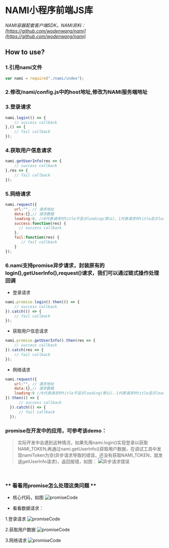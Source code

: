 # NAMI小程序前端JS库

*NAMI容器配套客户端SDK。NAMI资料：[https://github.com/wodenwang/nami](https://github.com/wodenwang/nami)*

## How to use?

### 1.引用nami文件

```javascript
var nami = require("./nami/index"); 
```

### 2.修改/nami/config.js中的host地址,修改为NAMI服务端地址

### 3.登录请求
```javascript
nami.login(() => {
    // success callback
},() => {
    // fail callback
});
```

### 4.获取用户信息请求
```javascript
nami.getUserInfo(res => {
    // success callback
},res => {
    // fail callback
});
```

### 5.网络请求
```javascript
nami.request({
    url:"", // 请求地址
    data:{},// 请求数据
    loading:0, //0代表请求时title不显示loading(默认)，1代表请求时title显示loading
    success:function(res) {
      // success callback
    },
    fail:function(res) {
       // fail callback
    }
});
```

### 6.**nami支持promise异步请求**，封装原有的login(),getUserInfo(),request()请求，我们可以通过链式操作处理回调

- 登录请求
```javascript
nami.promise.login().then(() => {
    // success callback
}).catch(() => {
    // fail callback        
});
```

- 获取用户信息请求
```javascript
nami.promise.getUserInfo().then(res => {
    // success callback
}).catch(res => {
    // fail callback        
});
```

- 网络请求
```javascript
nami.request({
    url:"", // 请求地址
    data:{},// 请求数据
    loading:0 //0代表请求时title不显示loading(默认)，1代表请求时title显示loading
}).then(() => {
      // success callback
  }).catch(() => {
      // fail callback        
  });
```

### promise在开发中的应用，可参考该demo：
> 实际开发中会遇到这种情况，如果先用nami.login()实现登录以获取NAMI_TOKEN;再通过nami.getUserInfo()获取用户数据，在调试工具中发现namiToken为空(异步请求导致的错误，还没有获取NAMI_TOKEN，就发送getUserInfo请求)，返回报错，如图：
![异步请求错误](https://raw.githubusercontent.com/wodenwang/nami-client/master/images/asyncError.png)

<br />

### ** 看看用promise怎么处理这类问题 **

- 核心代码，如图
![promiseCode](https://raw.githubusercontent.com/wodenwang/nami-client/master/images/promiseCode.png)

- 看看数据请求：

1.登录请求
![promiseCode](https://raw.githubusercontent.com/wodenwang/nami-client/master/images/step1.png)

2.获取用户数据
![promiseCode](https://raw.githubusercontent.com/wodenwang/nami-client/master/images/step2.png)

3.网络请求
![promiseCode](https://raw.githubusercontent.com/wodenwang/nami-client/master/images/step3.png)